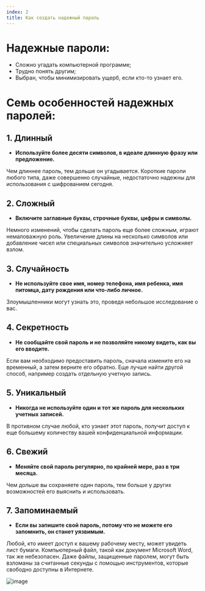 ```yaml
---
index: 2
title: Как создать надежный пароль
---
```

# Надежные пароли:

*   Сложно угадать компьютерной программе;
*   Трудно понять другим;
*   Выбран, чтобы минимизировать ущерб, если кто-то узнает его.

# Семь особенностей надежных паролей:

## 1. Длинный

* **Используйте более десяти символов, в идеале длинную фразу или предложение.**

Чем длиннее пароль, тем дольше он угадывается. Короткие пароли любого типа, даже совершенно случайные, недостаточно надежны для использования с шифрованием сегодня.

## 2. Сложный

*   **Включите заглавные буквы, строчные буквы, цифры и символы.**

Немного изменений, чтобы сделать пароль еще более сложным, играют немаловажную роль. Увеличение длины на несколько символов или добавление чисел или специальных символов значительно усложняет взлом.

## 3. Случайность

*   **Не используйте свое имя, номер телефона, имя ребенка, имя питомца, дату рождения или что-либо личное.**

Злоумышленники могут узнать это, проведя небольшое исследование о вас.

## 4. Секретность

*   **Не сообщайте свой пароль и не позволяйте никому видеть, как вы его вводите.**

Если вам необходимо предоставить пароль, сначала измените его на временный, а затем верните его обратно. Еще лучше найти другой способ, например создать отдельную учетную запись.

## 5. Уникальный

*   **Никогда не используйте один и тот же пароль для нескольких учетных записей.**

В противном случае любой, кто узнает этот пароль, получит доступ к еще большему количеству вашей конфиденциальной информации.

## 6. Свежий

*   **Меняйте свой пароль регулярно, по крайней мере, раз в три месяца.**

Чем дольше вы сохраняете один пароль, тем больше у других возможностей его выяснить и использовать.

## 7. Запоминаемый

*   **Если вы запишите свой пароль, потому что не можете его запомнить, он станет уязвимым.**

Любой, кто имеет доступ к вашему рабочему месту, может увидеть лист бумаги. Компьютерный файл, такой как документ Microsoft Word, так же небезопасен. Даже файлы, защищенные паролем, могут быть взломаны за считанные секунды с помощью инструментов, которые свободно доступны в Интернете.

![image](password2.png)
